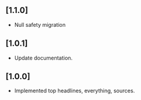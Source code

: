 ## [1.1.0]
* Null safety migration

## [1.0.1]
* Update documentation.

## [1.0.0] 
* Implemented top headlines, everything, sources.
